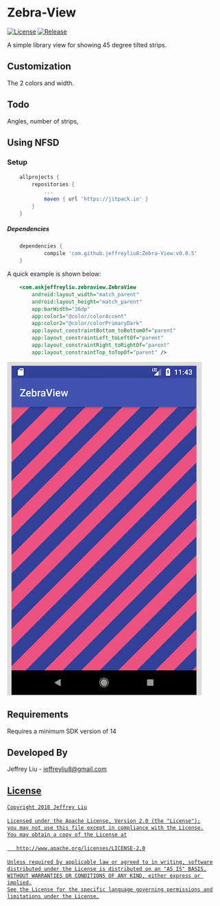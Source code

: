 # Zebra-View


[![License](https://img.shields.io/badge/license-Apache%202-blue.svg)](https://www.apache.org/licenses/LICENSE-2.0)
[![Release](https://jitpack.io/v/jeffreyliu8/Zebra-View.svg)](https://jitpack.io/#jeffreyliu8/Zebra-View)


A simple library view for showing 45 degree tilted strips.

Customization
----------------
The 2 colors and width. 

Todo
----------------
Angles, number of strips, 


Using NFSD
----------------

### Setup
```groovy
	allprojects {
		repositories {
			...
			maven { url 'https://jitpack.io' }
		}
	}
```


##### Dependencies
```groovy
	dependencies {
	        compile 'com.github.jeffreyliu8:Zebra-View:v0.0.5'
	}
```

A quick example is shown below:

```xml
    <com.askjeffreyliu.zebraview.ZebraView
        android:layout_width="match_parent"
        android:layout_height="match_parent"
        app:barWidth="36dp"
        app:color1="@color/colorAccent"
        app:color2="@color/colorPrimaryDark"
        app:layout_constraintBottom_toBottomOf="parent"
        app:layout_constraintLeft_toLeftOf="parent"
        app:layout_constraintRight_toRightOf="parent"
        app:layout_constraintTop_toTopOf="parent" />
```

![Output sample](https://github.com/jeffreyliu8/Zebra-View/blob/master/screenshot.png)

Requirements
--------------
Requires a minimum SDK version of 14

Developed By
-------
Jeffrey Liu - <jeffreyliu8@gmail.com>

<a href="https://www.linkedin.com/in/jeffrey-liu-08a0b936">

License
-------

    Copyright 2018 Jeffrey Liu

    Licensed under the Apache License, Version 2.0 (the "License");
    you may not use this file except in compliance with the License.
    You may obtain a copy of the License at

       http://www.apache.org/licenses/LICENSE-2.0

    Unless required by applicable law or agreed to in writing, software
    distributed under the License is distributed on an "AS IS" BASIS,
    WITHOUT WARRANTIES OR CONDITIONS OF ANY KIND, either express or implied.
    See the License for the specific language governing permissions and
    limitations under the License.
